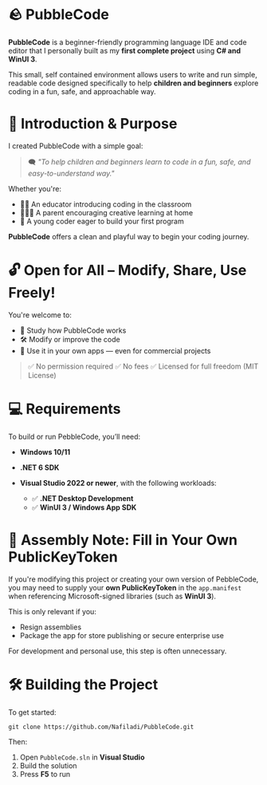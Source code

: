 # 🪨 PubbleCode

**PubbleCode** is a beginner-friendly programming language IDE and code editor that I personally built as my **first complete project** using **C# and WinUI 3**.

This small, self contained environment allows users to write and run simple, readable code designed specifically to help **children and beginners** explore coding in a fun, safe, and approachable way.

# 🎯 Introduction & Purpose

I created PubbleCode with a simple goal:

> 🗨️ *"To help children and beginners learn to code in a fun, safe, and easy-to-understand way."*

Whether you're:

* 👨‍🏫 An educator introducing coding in the classroom
* 👨‍👩‍👧 A parent encouraging creative learning at home
* 👦 A young coder eager to build your first program

**PubbleCode** offers a clean and playful way to begin your coding journey.



# 🔓 Open for All – Modify, Share, Use Freely!

You're welcome to:

* 🧠 Study how PubbleCode works
* 🛠️ Modify or improve the code
* 🚀 Use it in your own apps — even for commercial projects

> ✅ No permission required
> ✅ No fees
> ✅ Licensed for full freedom (MIT License)

# 💻 Requirements

To build or run PebbleCode, you’ll need:

* **Windows 10/11**
* **.NET 6 SDK**
* **Visual Studio 2022 or newer**, with the following workloads:

  * ✅ **.NET Desktop Development**
  * ✅ **WinUI 3 / Windows App SDK**


# 🔐 Assembly Note: Fill in Your Own PublicKeyToken

If you're modifying this project or creating your own version of PebbleCode, you may need to supply your **own PublicKeyToken** in the `app.manifest` when referencing Microsoft-signed libraries (such as **WinUI 3**).

This is only relevant if you:

* Resign assemblies
* Package the app for store publishing or secure enterprise use

For development and personal use, this step is often unnecessary.


# 🛠️ Building the Project

To get started:

```
git clone https://github.com/Nafiladi/PubbleCode.git
```

Then:

1. Open `PubbleCode.sln` in **Visual Studio**
2. Build the solution
3. Press **F5** to run
